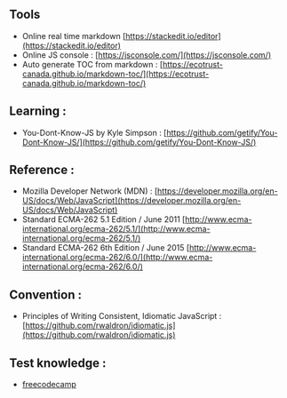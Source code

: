 ## Tools
* Online real time markdown [https://stackedit.io/editor](https://stackedit.io/editor)
* Online JS console : [https://jsconsole.com/](https://jsconsole.com/)
* Auto generate TOC from markdown : [https://ecotrust-canada.github.io/markdown-toc/](https://ecotrust-canada.github.io/markdown-toc/)

## Learning :
* You-Dont-Know-JS by Kyle Simpson : [https://github.com/getify/You-Dont-Know-JS/](https://github.com/getify/You-Dont-Know-JS/)

## Reference :
* Mozilla Developer Network (MDN) :
[https://developer.mozilla.org/en-US/docs/Web/JavaScript](https://developer.mozilla.org/en-US/docs/Web/JavaScript)
* Standard ECMA-262 5.1 Edition / June 2011
[http://www.ecma-international.org/ecma-262/5.1/](http://www.ecma-international.org/ecma-262/5.1/)
* Standard ECMA-262 6th Edition / June 2015
[http://www.ecma-international.org/ecma-262/6.0/](http://www.ecma-international.org/ecma-262/6.0/)


## Convention :
* Principles of Writing Consistent, Idiomatic JavaScript :
[https://github.com/rwaldron/idiomatic.js](https://github.com/rwaldron/idiomatic.js)

## Test knowledge :
* [freecodecamp](http://beta.freecodecamp.com/en/map)
